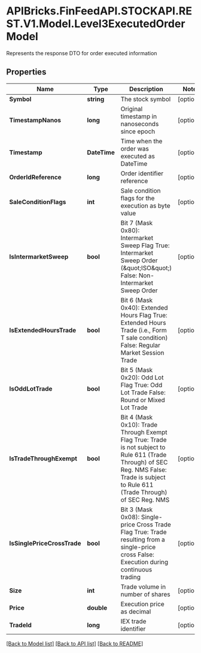 # APIBricks.FinFeedAPI.STOCKAPI.REST.V1.Model.Level3ExecutedOrderModel
Represents the response DTO for order executed information

## Properties

Name | Type | Description | Notes
------------ | ------------- | ------------- | -------------
**Symbol** | **string** | The stock symbol | [optional] 
**TimestampNanos** | **long** | Original timestamp in nanoseconds since epoch | [optional] 
**Timestamp** | **DateTime** | Time when the order was executed as DateTime | [optional] 
**OrderIdReference** | **long** | Order identifier reference | [optional] 
**SaleConditionFlags** | **int** | Sale condition flags for the execution as byte value | [optional] 
**IsIntermarketSweep** | **bool** | Bit 7 (Mask 0x80): Intermarket Sweep Flag True: Intermarket Sweep Order (\&quot;ISO\&quot;) False: Non-Intermarket Sweep Order | [optional] 
**IsExtendedHoursTrade** | **bool** | Bit 6 (Mask 0x40): Extended Hours Flag True: Extended Hours Trade (i.e., Form T sale condition) False: Regular Market Session Trade | [optional] 
**IsOddLotTrade** | **bool** | Bit 5 (Mask 0x20): Odd Lot Flag True: Odd Lot Trade False: Round or Mixed Lot Trade | [optional] 
**IsTradeThroughExempt** | **bool** | Bit 4 (Mask 0x10): Trade Through Exempt Flag True: Trade is not subject to Rule 611 (Trade Through) of SEC Reg. NMS False: Trade is subject to Rule 611 (Trade Through) of SEC Reg. NMS | [optional] 
**IsSinglePriceCrossTrade** | **bool** | Bit 3 (Mask 0x08): Single-price Cross Trade Flag True: Trade resulting from a single-price cross False: Execution during continuous trading | [optional] 
**Size** | **int** | Trade volume in number of shares | [optional] 
**Price** | **double** | Execution price as decimal | [optional] 
**TradeId** | **long** | IEX trade identifier | [optional] 

[[Back to Model list]](../../README.md#documentation-for-models) [[Back to API list]](../../README.md#documentation-for-api-endpoints) [[Back to README]](../../README.md)

